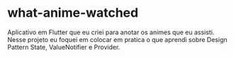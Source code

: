 # what-anime-watched
Aplicativo em Flutter que eu criei para anotar os animes que eu assisti. Nesse projeto eu foquei em colocar em pratica o que aprendi sobre Design Pattern State, ValueNotifier e Provider.
